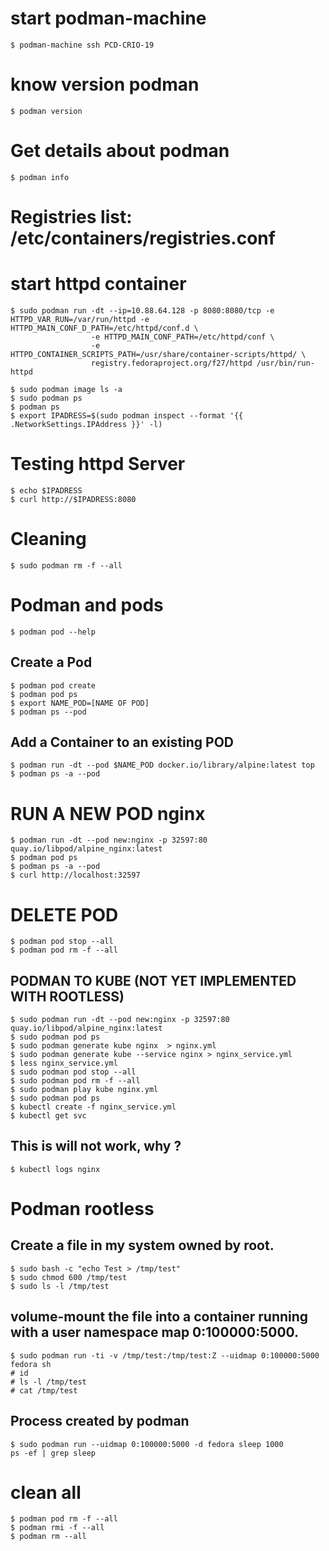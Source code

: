 # start podman-machine

```
$ podman-machine ssh PCD-CRIO-19
```

# know version podman

```
$ podman version
```

# Get details about podman

```
$ podman info
```

# Registries list: /etc/containers/registries.conf

# start httpd container
```
$ sudo podman run -dt --ip=10.88.64.128 -p 8080:8080/tcp -e HTTPD_VAR_RUN=/var/run/httpd -e HTTPD_MAIN_CONF_D_PATH=/etc/httpd/conf.d \
                  -e HTTPD_MAIN_CONF_PATH=/etc/httpd/conf \
                  -e HTTPD_CONTAINER_SCRIPTS_PATH=/usr/share/container-scripts/httpd/ \
                  registry.fedoraproject.org/f27/httpd /usr/bin/run-httpd

$ sudo podman image ls -a
$ sudo podman ps
$ podman ps
$ export IPADRESS=$(sudo podman inspect --format '{{ .NetworkSettings.IPAddress }}' -l)
```

# Testing httpd Server
```
$ echo $IPADRESS
$ curl http://$IPADRESS:8080
```
# Cleaning
```
$ sudo podman rm -f --all
```
# Podman and pods
```
$ podman pod --help
```
## Create a Pod
```
$ podman pod create
$ podman pod ps
$ export NAME_POD=[NAME OF POD]
$ podman ps --pod 
```

## Add a Container to an existing POD
```
$ podman run -dt --pod $NAME_POD docker.io/library/alpine:latest top
$ podman ps -a --pod
```
# RUN A NEW POD nginx
```
$ podman run -dt --pod new:nginx -p 32597:80 quay.io/libpod/alpine_nginx:latest
$ podman pod ps
$ podman ps -a --pod
$ curl http://localhost:32597
```
# DELETE POD
```
$ podman pod stop --all
$ podman pod rm -f --all
```
## PODMAN TO KUBE (NOT YET IMPLEMENTED WITH ROOTLESS)
```
$ sudo podman run -dt --pod new:nginx -p 32597:80 quay.io/libpod/alpine_nginx:latest
$ sudo podman pod ps
$ sudo podman generate kube nginx  > nginx.yml
$ sudo podman generate kube --service nginx > nginx_service.yml
$ less nginx_service.yml
$ sudo podman pod stop --all
$ sudo podman pod rm -f --all
$ sudo podman play kube nginx.yml
$ sudo podman pod ps
$ kubectl create -f nginx_service.yml
$ kubectl get svc
```
## This is will not work, why ?
```
$ kubectl logs nginx
```

# Podman rootless
## Create a file in my system owned by root.
```
$ sudo bash -c "echo Test > /tmp/test"
$ sudo chmod 600 /tmp/test 
$ sudo ls -l /tmp/test
```

## volume-mount the file into a container running with a user namespace map 0:100000:5000.
```
$ sudo podman run -ti -v /tmp/test:/tmp/test:Z --uidmap 0:100000:5000 fedora sh
# id
# ls -l /tmp/test
# cat /tmp/test
```

## Process created by podman
```
$ sudo podman run --uidmap 0:100000:5000 -d fedora sleep 1000
ps -ef | grep sleep
```

# clean all 
```
$ podman pod rm -f --all
$ podman rmi -f --all
$ podman rm --all
```
